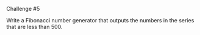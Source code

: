 Challenge #5

Write a Fibonacci number generator that outputs the numbers in the series that are less than 500.
